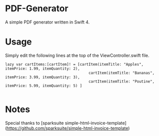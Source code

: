 # PDF-Generator
A simple PDF generator written in Swift 4.

# Usage
Simply edit the following lines at the top of the ViewController.swift file.
```
lazy var cartItems:[cartItem]! = [cartItem(itemTitle: "Apples", itemPrice: 1.99, itemQuantity: 2),
                                      cartItem(itemTitle: "Bananas", itemPrice: 3.99, itemQuantity: 3),
                                      cartItem(itemTitle: "Poutine", itemPrice: 5.99, itemQuantity: 5) ]
                                      
```

# Notes
Special thanks to [sparksuite simple-html-invoice-template] (https://github.com/sparksuite/simple-html-invoice-template)
